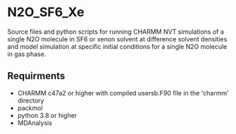 # N2O_SF6_Xe

Source files and python scripts for running CHARMM NVT simulations of 
a single N2O molecule in SF6 or xenon solvent at difference solvent
densities and model simulation at specific initial conditions for 
a single N2O molecule in gas phase.

## Requirments

- CHARMM c47a2 or higher with compiled usersb.F90 file in the 'charmm' directory
- packmol
- python 3.8 or higher 
- MDAnalysis
